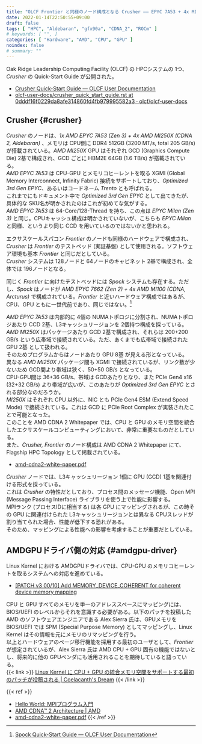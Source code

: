 ```yaml
---
title: "OLCF Frontier と同様のノード構成となる Crusher ―― EPYC 7A53 + 4x MI250X"
date: 2022-01-14T22:50:55+09:00
draft: false
tags: [ "HPC", "Aldebaran", "gfx90a", "CDNA_2", "ROCm" ]
# keywords: [ "", ]
categories: [ "Hardware", "AMD", "CPU", "GPU" ]
noindex: false
# summary: ""
---
```


Oak Ridge Leadership Computing Facility (OLCF) の HPCシステムの 1つ、*Crusher* の Quick-Start Guide が公開された。  

 * [Crusher Quick-Start Guide — OLCF User Documentation](https://docs.olcf.ornl.gov/systems/crusher_quick_start_guide.html)
 * [olcf-user-docs/crusher_quick_start_guide.rst at 0dddf16f0229da8afe314860fd4fb979995582a3 · olcf/olcf-user-docs](https://github.com/olcf/olcf-user-docs/blob/0dddf16f0229da8afe314860fd4fb979995582a3/systems/crusher_quick_start_guide.rst)

## Crusher {#crusher}

*Crusher* のノードは、*1x AMD EPYC 7A53 (Zen 3) + 4x AMD MI250X (CDNA 2, Aldebaran)* 、メモリは CPU側に DDR4 512GB (3200 MT/s, total 205 GB/s) が搭載されている。*AMD MI250X* GPU はそれぞれ GCD (Graphics Compute Die) 2基で構成され、GCD ごとに HBM2E 64GB (1.6 TB/s) が搭載されている。  
*AMD EPYC 7A53* は CPU-GPU とメモリコヒーレントを取る XGMI (Global Memory Interconnect, Infinity Fabric) 接続をサポートしており、*Optimized 3rd Gen EPYC*、あるいはコードネーム *Trento* とも呼ばれる。  
これまでにもドキュメント中で *Optimized 3rd Gen EPYC* として出てきたが、具体的な SKU名が明かされたのはこれが初めてな気がする。  
*AMD EPYC 7A53* は 64-Core/128-Thread を持ち、この点は *EPYC Milan (Zen 3)* と同じ。CPUキャッシュ構成は明かされていないが、こちらも *EPYC Milan* と同様、というより同じ CCD を用いているのではないかと思われる。  

エクサスケールスパコン *Frontier* のノードも同様のハードウェアで構成され、*Crusher* は *Frontier* のテストベッド (実証基盤) として使用される。ソフトウェア環境も基本 *Frontier* と同じだとしている。  
*Crusher* システムは 128ノードと 64ノードのキャビネット 2基で構成され、全体では 196ノードとなる。  

同じく *Frontier* に向けたテストベッドには *Spock* システムも存在する。ただし、*Spock* はノードが *AMD EPYC 7662 (Zen 2) + 4x AMD MI100 (CDNA, Arcturus)* で構成されている。*Frontier* と近いハードウェア構成ではあるが、CPU、GPU ともに一世代前であり、同じではない。[^spock]  

[^spock]: [Spock Quick-Start Guide — OLCF User Documentation](https://docs.olcf.ornl.gov/systems/spock_quick_start_guide.html#system-overview)

*AMD EPYC 7A53* は内部的に 4個の NUMAトポロジに分割され、NUMAトポロジあたり CCD 2基、L3キャッシュリージョンを 2個持つ構成を採っている。  
*AMD MI250X* はパッケージあたり GCD 2基で構成され、それらは 200+200 GB/s という広帯域で接続されている。ただ、あくまでも広帯域で接続された GPU 2基 として扱われる。  
そのためプログラムからはノードあたり GPU 8基 が見える形となっている。  
異なる *AMD MI250X* パッケージ間も XGMI で接続されているが、リンク数が少ないため GCD間より帯域は狭く、50+50 GB/s となっている。  
CPU-GPU間は 36+36 GB/s、帯域は GCDあたりとなり、また PCIe Gen4 x16 (32+32 GB/s) より帯域が広いが、このあたりが *Optimized 3rd Gen EPYC* とされる部分なのだろうか。  
*MI250X* はそれぞれ CPU 以外に、NIC とも PCIe Gen4 ESM (Extend Speed Mode) で接続されている。これは GCD に PCIe Root Complex が実装されたことで可能となった。  
このことを AMD CDNA 2 Whitepaper では、CPU と GPU のメモリ空間を統合したエクサスケールコンピューティングにおいて、非常に重要なものだとしている。  
また、*Crusher, Frontier* のノード構成は AMD CDNA 2 Whitepaper にて、Flagship HPC Topology として掲載されている。  

 * [amd-cdna2-white-paper.pdf](https://www.amd.com/system/files/documents/amd-cdna2-white-paper.pdf)

*Crusher* ノードでは、L3キャッシュリージョン 1個に GPU (GCD) 1基を関連付ける形式を採っている。  
これは *Crusher* の特性だとしており、プロセス間のメッセージ機能、Open MPI (Message Passing Interface) ライブラリを使う上で性能に影響する。  
MPIランク (プロセスIDに相当する) は各 GPU にマッピングされるが、この時その GPU に関連付けられた L3キャッシュリージョンとは異なる CPUスレッドが割り当てられた場合、性能が低下する恐れがある。  
そのため、マッピングによる性能への影響を考慮することが重要だとしている。  

## AMDGPUドライバ側の対応 {#amdgpu-driver}

Linux Kernel における AMDGPUドライバでは、CPU-GPU のメモリコヒーレントを取るシステムへの対応を進めている。  

 * [[PATCH v3 00/10] Add MEMORY_DEVICE_COHERENT for coherent device memory mapping](https://lists.freedesktop.org/archives/amd-gfx/2022-January/073357.html)

CPU と GPU すべてのメモリを単一のアドレススペースにマッピングには、BIOS/UEFI のレベルからそれを意識する必要がある。以下のパッチを投稿した AMD のソフトウェアエンジニアである Alex Sierra 氏は、GPUメモリを BIOS/UEFI では SPM (Special Purpose Memory) としてマッピングし、Linux Kernel はその情報を元にメモリのリマッピングを行う。  
以上とハードウェアのページ移行機能を採用する最初のユーザとして、*Frontier* が想定されているが、Alex Sierra 氏は AMD CPU + GPU 固有の機能ではないとし、将来的に他の GPUベンダにも活用されることを期待していると語っている。  
{{< link >}} [Linux Kernel に CPU + GPU の統合メモリ空間をサポートする最初のパッチが投稿される | Coelacanth's Dream](/posts/2021/01/07/add-svm-to-amdgpu-kfd/) {{< /link >}}


{{< ref >}}
 * [Hello World: MPIプログラム入門](https://www.gsic.titech.ac.jp/supercon/supercon2004/jp/mpi/hello.htm)
 * [AMD CDNA™ 2 Architecture | AMD](https://www.amd.com/en/technologies/cdna2)
 * [amd-cdna2-white-paper.pdf](https://www.amd.com/system/files/documents/amd-cdna2-white-paper.pdf)
{{< /ref >}}
